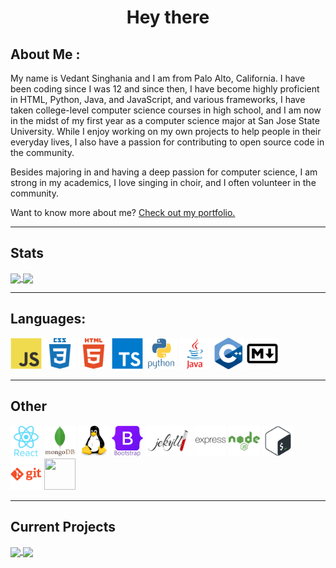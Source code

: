 <div id="header" align="center">
  <h1>Hey there</h1>
</div>

## About Me :

My name is Vedant Singhania and I am from Palo Alto, California. I have been coding since I was 12 and since then, I have become highly proficient in HTML, Python, Java, and JavaScript, and various frameworks, I have taken college-level computer science courses in high school, and I am now in the midst of my first year as a computer science major at San Jose State University. While I enjoy working on my own projects to help people in their everyday lives, I also have a passion for contributing to open source code in the community. 

Besides majoring in and having a deep passion for computer science, I am strong in my academics, I love singing in choir, and I often volunteer in the community.

Want to know more about me? [Check out my portfolio.](https://vedantsinghania.com)

***

## Stats
<a href="#">
  <img align="center" src="https://github-readme-stats.vercel.app/api?username=raspberri05&show_icons=true\&show=reviews,discussions_started,discussions_answered,prs_merged,prs_merged_percentage&theme=dark" />
</a>
<a href="#">
  <img align="center" src="https://github-readme-stats.vercel.app/api/top-langs/?username=raspberri05&size_weight=0.5&count_weight=0.5&langs_count=16&layout=compact&theme=dark" />
</a>

***

## Languages:
<div>
  <img src="https://github.com/devicons/devicon/blob/master/icons/javascript/javascript-original.svg" width="50" height="50"/>
  <img src="https://github.com/devicons/devicon/blob/master/icons/css3/css3-plain-wordmark.svg" width="50" height="50"/>
  <img src="https://github.com/devicons/devicon/blob/master/icons/html5/html5-plain-wordmark.svg" width="50" height="50"/>
  <img src="https://github.com/devicons/devicon/blob/master/icons/typescript/typescript-original.svg" width="50" height="50"/>
  <img src="https://github.com/devicons/devicon/blob/master/icons/python/python-original-wordmark.svg" width="50" height="50"/>
  <img src="https://github.com/devicons/devicon/blob/master/icons/java/java-original-wordmark.svg" width="50" height="50"/>
  <img src="https://github.com/devicons/devicon/blob/master/icons/cplusplus/cplusplus-original.svg" width="50" height="50"/>
  <img src="https://github.com/devicons/devicon/blob/master/icons/markdown/markdown-original.svg" width="50" height="50"/>
  
</div>

***

## Other
<div>
  <img src="https://github.com/devicons/devicon/blob/master/icons/react/react-original-wordmark.svg" width="50" height="50"/>
  <img src="https://github.com/devicons/devicon/blob/master/icons/mongodb/mongodb-original-wordmark.svg" width="50" height="50"/>
  <img src="https://github.com/devicons/devicon/blob/master/icons/linux/linux-original.svg" width="50" height="50"/>
  <img src="https://github.com/devicons/devicon/blob/master/icons/bootstrap/bootstrap-original-wordmark.svg" width="50" height="50"/>
  <img src="https://github.com/jekyll/brand/blob/master/jekyll-logo-light-transparent.png" width="75" height="50"/>
  <img src="https://github.com/devicons/devicon/blob/master/icons/express/express-original-wordmark.svg" width="50" height="50"/>
  <img src="https://github.com/devicons/devicon/blob/master/icons/nodejs/nodejs-plain-wordmark.svg" width="50" height="50"/>
  <img src="https://github.com/devicons/devicon/blob/master/icons/bash/bash-original.svg" width="50" height="50"/>
  <img src="https://github.com/devicons/devicon/blob/master/icons/git/git-plain-wordmark.svg" width="50" height="50"/>
  <img src="https://github.com/raspberri05/raspberri05/blob/main/github-original-wordmark.png" width="50" height="50"/>
  
</div>

***

## Current Projects
<a href="https://github.com/raspberri05/todo-list">
  <img align="center" src="https://github-readme-stats.vercel.app/api/pin/?username=raspberri05&repo=todo-list&theme=dark" />
</a>
<a href="https://github.com/raspberri05/ipynb_convert">
  <img align="center" src="https://github-readme-stats.vercel.app/api/pin/?username=raspberri05&repo=ipynb_convert&theme=dark" />
</a>
